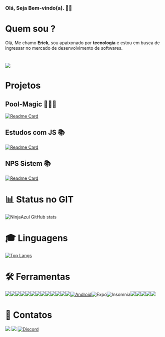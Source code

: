 ### Olá, Seja Bem-vindo(a). 🥳🎉


# Quem sou ?

 <p> Olá, Me chamo <strong>Erick</strong>, sou apaixonado por <strong>tecnologia</strong> e estou em busca de ingressar no mercado de desenvolvimento de softwares.
 
 <h1>
 <img src="https://img.ibxk.com.br/2018/06/01/01174514937336.jpg?w=1120&h=420&mode=crop&scale=both">
</h1>

# Projetos

 ## Pool-Magic 🏊🏼‍♂️

[![Readme Card](https://github-readme-stats.vercel.app/api/pin/?username=NinjaAzul&repo=Magic-Pool)](https://github.com/NinjaAzul/Magic-Pool)

 ## Estudos com JS 📚

[![Readme Card](https://github-readme-stats.vercel.app/api/pin/?username=NinjaAzul&repo=JS)](https://github.com/NinjaAzul/JS)

## NPS Sistem 📚

[![Readme Card](https://github-readme-stats.vercel.app/api/pin/?username=NinjaAzul&repo=NLW4)](https://github.com/NinjaAzul/NLW4)


# 📊 Status no GIT

![NinjaAzul GitHub stats](https://github-readme-stats.vercel.app/api?username=NinjaAzul&show_icons=true&theme=gruvbox  )

# 🎓 Linguagens

[![Top Langs](https://github-readme-stats.vercel.app/api/top-langs/?username=NinjaAzul&layout=compact)](https://github.com/NinjaAzul/github-readme-stats)

# 🛠️ Ferramentas
<a target="_blank" rel="noopener noreferrer" href="https://camo.githubusercontent.com/79da9cf0c305ffdf87a6b947c590ecfce18f7a82fdcaf883a927dcc3c3935ad4/68747470733a2f2f696d672e736869656c64732e696f2f62616467652f2d5961726e2d3243384542423f7374796c653d666c6174266c6f676f3d5961726e266c6f676f436f6c6f723d666666666666"><img src="https://camo.githubusercontent.com/79da9cf0c305ffdf87a6b947c590ecfce18f7a82fdcaf883a927dcc3c3935ad4/68747470733a2f2f696d672e736869656c64732e696f2f62616467652f2d5961726e2d3243384542423f7374796c653d666c6174266c6f676f3d5961726e266c6f676f436f6c6f723d666666666666" data-canonical-src="https://img.shields.io/badge/-Yarn-2C8EBB?style=flat&amp;logo=Yarn&amp;logoColor=ffffff" style="max-width:100%;"></a><a target="_blank" rel="noopener noreferrer" href="https://camo.githubusercontent.com/a36d7af503738af9dcc15cfd3c4353ce686991a84f7d009dbafdf19347725bac/68747470733a2f2f696d672e736869656c64732e696f2f62616467652f2d536173732d4343363639393f7374796c653d666c6174266c6f676f3d73617373266c6f676f436f6c6f723d666666666666"><img src="https://camo.githubusercontent.com/a36d7af503738af9dcc15cfd3c4353ce686991a84f7d009dbafdf19347725bac/68747470733a2f2f696d672e736869656c64732e696f2f62616467652f2d536173732d4343363639393f7374796c653d666c6174266c6f676f3d73617373266c6f676f436f6c6f723d666666666666" data-canonical-src="https://img.shields.io/badge/-Sass-CC6699?style=flat&amp;logo=sass&amp;logoColor=ffffff" style="max-width:100%;"></a><a target="_blank" rel="noopener noreferrer" href="https://camo.githubusercontent.com/8bbad32420084dbe1342c1e367e672861de1b8b7669367c774ccd51282fb8826/68747470733a2f2f696d672e736869656c64732e696f2f62616467652f2d5374796c6573253230436f6d706f6e656e74732d4442373039333f7374796c653d666c6174266c6f676f3d7374796c65642d636f6d706f6e656e7473266c6f676f436f6c6f723d666666666666"><img src="https://camo.githubusercontent.com/8bbad32420084dbe1342c1e367e672861de1b8b7669367c774ccd51282fb8826/68747470733a2f2f696d672e736869656c64732e696f2f62616467652f2d5374796c6573253230436f6d706f6e656e74732d4442373039333f7374796c653d666c6174266c6f676f3d7374796c65642d636f6d706f6e656e7473266c6f676f436f6c6f723d666666666666" data-canonical-src="https://img.shields.io/badge/-Styles%20Components-DB7093?style=flat&amp;logo=styled-components&amp;logoColor=ffffff" style="max-width:100%;"></a><a target="_blank" rel="noopener noreferrer" href="https://camo.githubusercontent.com/370e9a602808336101992592b125c67173ef5991a8fc9af554749a784e864d8b/68747470733a2f2f696d672e736869656c64732e696f2f62616467652f2d4e6578742e6a732d3030303030303f7374796c653d666c6174266c6f676f3d4e6578742e6a73266c6f676f436f6c6f723d666666666666"><img src="https://camo.githubusercontent.com/370e9a602808336101992592b125c67173ef5991a8fc9af554749a784e864d8b/68747470733a2f2f696d672e736869656c64732e696f2f62616467652f2d4e6578742e6a732d3030303030303f7374796c653d666c6174266c6f676f3d4e6578742e6a73266c6f676f436f6c6f723d666666666666" data-canonical-src="https://img.shields.io/badge/-Next.js-000000?style=flat&amp;logo=Next.js&amp;logoColor=ffffff" style="max-width:100%;"></a><a target="_blank" rel="noopener noreferrer" href="https://camo.githubusercontent.com/2c82aafc89f730c6afb8abb1034148e97dc16bdb1a9bcb93930dd5f436d2c6be/68747470733a2f2f696d672e736869656c64732e696f2f62616467652f2d52656163742d3333363739313f7374796c653d666c6174266c6f676f3d7265616374266c6f676f436f6c6f723d303063386666"><img src="https://camo.githubusercontent.com/2c82aafc89f730c6afb8abb1034148e97dc16bdb1a9bcb93930dd5f436d2c6be/68747470733a2f2f696d672e736869656c64732e696f2f62616467652f2d52656163742d3333363739313f7374796c653d666c6174266c6f676f3d7265616374266c6f676f436f6c6f723d303063386666" data-canonical-src="https://img.shields.io/badge/-React-336791?style=flat&amp;logo=react&amp;logoColor=00c8ff" style="max-width:100%;"></a><a target="_blank" rel="noopener noreferrer" href="https://camo.githubusercontent.com/ace1df29830fd2fe640381ad779f83370dcfd28cc4b12d5ddb86c59ebecd02a1/68747470733a2f2f696d672e736869656c64732e696f2f62616467652f2d53746f7279626f6f6b2d4646343738353f7374796c653d666c6174266c6f676f3d53746f7279626f6f6b266c6f676f436f6c6f723d666666666666"><img src="https://camo.githubusercontent.com/ace1df29830fd2fe640381ad779f83370dcfd28cc4b12d5ddb86c59ebecd02a1/68747470733a2f2f696d672e736869656c64732e696f2f62616467652f2d53746f7279626f6f6b2d4646343738353f7374796c653d666c6174266c6f676f3d53746f7279626f6f6b266c6f676f436f6c6f723d666666666666" data-canonical-src="https://img.shields.io/badge/-Storybook-FF4785?style=flat&amp;logo=Storybook&amp;logoColor=ffffff" style="max-width:100%;"></a><a target="_blank" rel="noopener noreferrer" href="https://camo.githubusercontent.com/dbec87f124f6033636f72ddfef7cc39c7937efff8cd75c32a29701d43a7a5b1c/68747470733a2f2f696d672e736869656c64732e696f2f62616467652f2d4a6573742d4332313332353f7374796c653d666c6174266c6f676f3d4a657374266c6f676f436f6c6f723d666666666666"><img src="https://camo.githubusercontent.com/dbec87f124f6033636f72ddfef7cc39c7937efff8cd75c32a29701d43a7a5b1c/68747470733a2f2f696d672e736869656c64732e696f2f62616467652f2d4a6573742d4332313332353f7374796c653d666c6174266c6f676f3d4a657374266c6f676f436f6c6f723d666666666666" data-canonical-src="https://img.shields.io/badge/-Jest-C21325?style=flat&amp;logo=Jest&amp;logoColor=ffffff" style="max-width:100%;"></a><a target="_blank" rel="noopener noreferrer" href="https://camo.githubusercontent.com/fc7bdef00a1934309801f03eb2df877ee28bfe0439e5a1b957fa1b54c9e63c92/68747470733a2f2f696d672e736869656c64732e696f2f62616467652f2d506f737467726553514c2d3333363739313f7374796c653d666c6174266c6f676f3d506f737467726553514c6c266c6f676f436f6c6f723d464646464646"><img src="https://camo.githubusercontent.com/fc7bdef00a1934309801f03eb2df877ee28bfe0439e5a1b957fa1b54c9e63c92/68747470733a2f2f696d672e736869656c64732e696f2f62616467652f2d506f737467726553514c2d3333363739313f7374796c653d666c6174266c6f676f3d506f737467726553514c6c266c6f676f436f6c6f723d464646464646" data-canonical-src="https://img.shields.io/badge/-PostgreSQL-336791?style=flat&amp;logo=PostgreSQLl&amp;logoColor=FFFFFF" style="max-width:100%;"></a><a target="_blank" rel="noopener noreferrer" href="https://camo.githubusercontent.com/0c79b4c53042fc972376a628d2ffac987f98def4b6351c32803fa6638e42f699/68747470733a2f2f696d672e736869656c64732e696f2f62616467652f2d457870726573732e6a732d3738373837383f7374796c653d666c6174"><img src="https://camo.githubusercontent.com/0c79b4c53042fc972376a628d2ffac987f98def4b6351c32803fa6638e42f699/68747470733a2f2f696d672e736869656c64732e696f2f62616467652f2d457870726573732e6a732d3738373837383f7374796c653d666c6174" data-canonical-src="https://img.shields.io/badge/-Express.js-787878?style=flat" style="max-width:100%;"></a><a target="_blank" rel="noopener noreferrer" href="https://camo.githubusercontent.com/60c9dfea3f174d60926046f393ea8e36ffa80bbb89c6d7512a52db53af2f48fe/68747470733a2f2f696d672e736869656c64732e696f2f62616467652f2d4e6f64652e6a732d3333393933333f7374796c653d666c6174266c6f676f3d4e6f64652e6a73266c6f676f436f6c6f723d7768697465"><img src="https://camo.githubusercontent.com/60c9dfea3f174d60926046f393ea8e36ffa80bbb89c6d7512a52db53af2f48fe/68747470733a2f2f696d672e736869656c64732e696f2f62616467652f2d4e6f64652e6a732d3333393933333f7374796c653d666c6174266c6f676f3d4e6f64652e6a73266c6f676f436f6c6f723d7768697465" data-canonical-src="https://img.shields.io/badge/-Node.js-339933?style=flat&amp;logo=Node.js&amp;logoColor=white" style="max-width:100%;"></a><a target="_blank" rel="noopener noreferrer" href="https://camo.githubusercontent.com/5820d3ce4b931792e3ea17ce514df0e319bda98acee385051edce3cc176166f6/687474703a2f2f696d672e736869656c64732e696f2f62616467652f2d4769742d4630353033323f7374796c653d666c6174266c6f676f3d676974266c6f676f436f6c6f723d464646464646"><img src="https://camo.githubusercontent.com/5820d3ce4b931792e3ea17ce514df0e319bda98acee385051edce3cc176166f6/687474703a2f2f696d672e736869656c64732e696f2f62616467652f2d4769742d4630353033323f7374796c653d666c6174266c6f676f3d676974266c6f676f436f6c6f723d464646464646" data-canonical-src="http://img.shields.io/badge/-Git-F05032?style=flat&amp;logo=git&amp;logoColor=FFFFFF" style="max-width:100%;"></a><a target="_blank" rel="noopener noreferrer" href="https://camo.githubusercontent.com/277845dc55a0cc17da58335a703afdeef6b6b7aa4f47e68b01e3de90caa53189/687474703a2f2f696d672e736869656c64732e696f2f62616467652f2d4769746875622d3138313731373f7374796c653d666c6174266c6f676f3d676974687562266c6f676f436f6c6f723d464646464646"><img src="https://camo.githubusercontent.com/277845dc55a0cc17da58335a703afdeef6b6b7aa4f47e68b01e3de90caa53189/687474703a2f2f696d672e736869656c64732e696f2f62616467652f2d4769746875622d3138313731373f7374796c653d666c6174266c6f676f3d676974687562266c6f676f436f6c6f723d464646464646" data-canonical-src="http://img.shields.io/badge/-Github-181717?style=flat&amp;logo=github&amp;logoColor=FFFFFF" style="max-width:100%;"></a><a target="_blank" rel="noopener noreferrer" href="https://camo.githubusercontent.com/dcba282d85f141d78beb44a3a4f48c7f929f3ac7aaedd77a490e7a64fdcf2096/687474703a2f2f696d672e736869656c64732e696f2f62616467652f2d5653253230436f64652d3030374143433f7374796c653d666c6174266c6f676f3d76697375616c25323073747564696f253230636f6465266c6f676f436f6c6f723d7768697465"><img src="https://camo.githubusercontent.com/dcba282d85f141d78beb44a3a4f48c7f929f3ac7aaedd77a490e7a64fdcf2096/687474703a2f2f696d672e736869656c64732e696f2f62616467652f2d5653253230436f64652d3030374143433f7374796c653d666c6174266c6f676f3d76697375616c25323073747564696f253230636f6465266c6f676f436f6c6f723d7768697465" data-canonical-src="http://img.shields.io/badge/-VS%20Code-007ACC?style=flat&amp;logo=visual%20studio%20code&amp;logoColor=white" style="max-width:100%;"></a><a target="_blank" rel="noopener noreferrer" href="https://camo.githubusercontent.com/028e2fa50d07bd7e228b89255fa1bd5ad310d1b3d7c327f67e9510398a045272/68747470733a2f2f696d672e736869656c64732e696f2f7374617469632f76313f7374796c653d666f722d7468652d6261646765266d6573736167653d416e64726f696426636f6c6f723d323232323232266c6f676f3d416e64726f6964266c6f676f436f6c6f723d334444433834266c6162656c3d"><img src="https://camo.githubusercontent.com/028e2fa50d07bd7e228b89255fa1bd5ad310d1b3d7c327f67e9510398a045272/68747470733a2f2f696d672e736869656c64732e696f2f7374617469632f76313f7374796c653d666f722d7468652d6261646765266d6573736167653d416e64726f696426636f6c6f723d323232323232266c6f676f3d416e64726f6964266c6f676f436f6c6f723d334444433834266c6162656c3d" alt="Android" data-canonical-src="https://img.shields.io/static/v1?style=for-the-badge&amp;message=Android&amp;color=222222&amp;logo=Android&amp;logoColor=3DDC84&amp;label=" style="max-width:100%;"></a><img src="https://camo.githubusercontent.com/f93c191872254e83a3c6664393dbbabbcca0de44a14f117d962a5718d4651379/68747470733a2f2f696d672e736869656c64732e696f2f7374617469632f76313f7374796c653d666f722d7468652d6261646765266d6573736167653d4578706f26636f6c6f723d303030303230266c6f676f3d4578706f266c6f676f436f6c6f723d464646464646266c6162656c3d" alt="Expo" data-canonical-src="https://img.shields.io/static/v1?style=for-the-badge&amp;message=Expo&amp;color=000020&amp;logo=Expo&amp;logoColor=FFFFFF&amp;label=" style="max-width:100%;"><img src="https://camo.githubusercontent.com/7b1c8b94b2077494974bbef1bc3d9614c0f3f82ee2f23147995f9fcf43f07750/68747470733a2f2f696d672e736869656c64732e696f2f7374617469632f76313f7374796c653d666f722d7468652d6261646765266d6573736167653d496e736f6d6e696126636f6c6f723d353834394245266c6f676f3d496e736f6d6e6961266c6f676f436f6c6f723d464646464646266c6162656c3d" alt="Insomnia" data-canonical-src="https://img.shields.io/static/v1?style=for-the-badge&amp;message=Insomnia&amp;color=5849BE&amp;logo=Insomnia&amp;logoColor=FFFFFF&amp;label=" style="max-width:100%;"><img src="https://camo.githubusercontent.com/6908bc5919e46cd787b8e5117f092f5ed37da82e8bd602e6339060ea0fff722c/68747470733a2f2f696d672e736869656c64732e696f2f62616467652f52656475782d3539334438383f7374796c653d666f722d7468652d6261646765266c6f676f3d7265647578266c6f676f436f6c6f723d7768697465" data-canonical-src="https://img.shields.io/badge/Redux-593D88?style=for-the-badge&amp;logo=redux&amp;logoColor=white" style="max-width:100%;"><img src="https://camo.githubusercontent.com/72e92f69f36703548704a9eeda2a9889c2756b5e08f01a9aec6e658c148d014e/68747470733a2f2f696d672e736869656c64732e696f2f62616467652f4d6f6e676f44422d3445413934423f7374796c653d666f722d7468652d6261646765266c6f676f3d6d6f6e676f6462266c6f676f436f6c6f723d7768697465" data-canonical-src="https://img.shields.io/badge/MongoDB-4EA94B?style=for-the-badge&amp;logo=mongodb&amp;logoColor=white" style="max-width:100%;"><img src="https://camo.githubusercontent.com/63350538fde994bc287ccd4908809301e157980e6564bf78d2c5cec22c0a5914/68747470733a2f2f696d672e736869656c64732e696f2f62616467652f446f636b65722d3243413545303f7374796c653d666f722d7468652d6261646765266c6f676f3d646f636b6572266c6f676f436f6c6f723d7768697465" data-canonical-src="https://img.shields.io/badge/Docker-2CA5E0?style=for-the-badge&amp;logo=docker&amp;logoColor=white" style="max-width:100%;"><img src="https://camo.githubusercontent.com/364d15b7adcad9695caa4598e84be41305b1ca2c2f5eadd69b477b3cb307559f/68747470733a2f2f696d672e736869656c64732e696f2f62616467652f66697265626173652d6666636132383f7374796c653d666f722d7468652d6261646765266c6f676f3d6669726562617365266c6f676f436f6c6f723d7768697465" data-canonical-src="https://img.shields.io/badge/firebase-ffca28?style=for-the-badge&amp;logo=firebase&amp;logoColor=white" style="max-width:100%;"><img src="https://camo.githubusercontent.com/55037e0ff8e2c9df84ad631c3d0443a7316776ede7459a5872ccb336d7df2781/68747470733a2f2f696d672e736869656c64732e696f2f62616467652f6e706d2d4342333833373f7374796c653d666f722d7468652d6261646765266c6f676f3d6e706d266c6f676f436f6c6f723d7768697465" data-canonical-src="https://img.shields.io/badge/npm-CB3837?style=for-the-badge&amp;logo=npm&amp;logoColor=white" style="max-width:100%;">

# 📩 Contatos
  
  <a href="mailto:erickdefg@gmail.com?subject=Hello%20World"><img src="https://camo.githubusercontent.com/571384769c09e0c66b45e39b5be70f68f552db3e2b2311bc2064f0d4a9f5983b/68747470733a2f2f696d672e736869656c64732e696f2f62616467652f476d61696c2d4431343833363f7374796c653d666f722d7468652d6261646765266c6f676f3d676d61696c266c6f676f436f6c6f723d7768697465" data-canonical-src="https://img.shields.io/badge/Gmail-D14836?style=for-the-badge&amp;logo=gmail&amp;logoColor=white" style="max-width:100%;"></a>
   <a href="https://www.linkedin.com/in/erick-freitas-048064134/"><img src="https://camo.githubusercontent.com/a80d00f23720d0bc9f55481cfcd77ab79e141606829cf16ec43f8cacc7741e46/68747470733a2f2f696d672e736869656c64732e696f2f62616467652f4c696e6b6564496e2d3030373742353f7374796c653d666f722d7468652d6261646765266c6f676f3d6c696e6b6564696e266c6f676f436f6c6f723d7768697465" data-canonical-src="https://img.shields.io/badge/LinkedIn-0077B5?style=for-the-badge&amp;logo=linkedin&amp;logoColor=white" style="max-width:100%;"></a>
    <a href="https://discord.gg/hTE3PvrA2C"><img alt="Discord" src="https://camo.githubusercontent.com/c3a8123aaa2a07fc8ad5197819c0b7fb3a45c5df9148124c3bd563e7a75466c0/68747470733a2f2f696d672e736869656c64732e696f2f62616467652f2533435365727665722533452532302d2532333732383944412e7376673f267374796c653d666f722d7468652d6261646765266c6f676f3d646973636f7264266c6f676f436f6c6f723d7768697465" data-canonical-src="https://img.shields.io/badge/%3CServer%3E%20-%237289DA.svg?&amp;style=for-the-badge&amp;logo=discord&amp;logoColor=white" style="max-width:100%;"></a>
  

